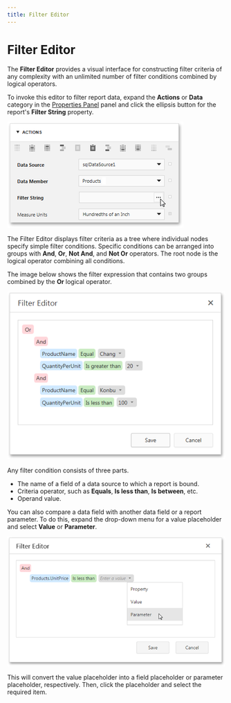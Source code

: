 ```yaml
---
title: Filter Editor
---
```

# Filter Editor
The **Filter Editor** provides a visual interface for constructing filter criteria of any complexity with an unlimited number of filter conditions combined by logical operators.

To invoke this editor to filter report data, expand the **Actions** or **Data** category in the [Properties Panel](properties-panel.md) panel and click the ellipsis button for the report's **Filter String** property.

![filter-editor-filter-string](../../../images/img118363.png)

The Filter Editor displays filter criteria as a tree where individual nodes specify simple filter conditions. Specific conditions can be arranged into groups with **And**, **Or**, **Not And**, and **Not Or** operators. The root node is the logical operator combining all conditions.

The image below shows the filter expression that contains two groups combined by the **Or** logical operator.

![filter-editor-condition](../../../images/img118364.png)

Any filter condition consists of three parts.
* The name of a field of a data source to which a report is bound.
* Criteria operator, such as **Equals**, **Is less than**, **Is between**, etc.
* Operand value.

You can also compare a data field with another data field or a report parameter. To do this, expand the drop-down menu for a value placeholder and select **Value** or **Parameter**.

![sql-data-source-wizard-filter-editor](../../../images/img118471.png)

This will convert the value placeholder into a field placeholder or parameter placeholder, respectively. Then, click the placeholder and select the required item.